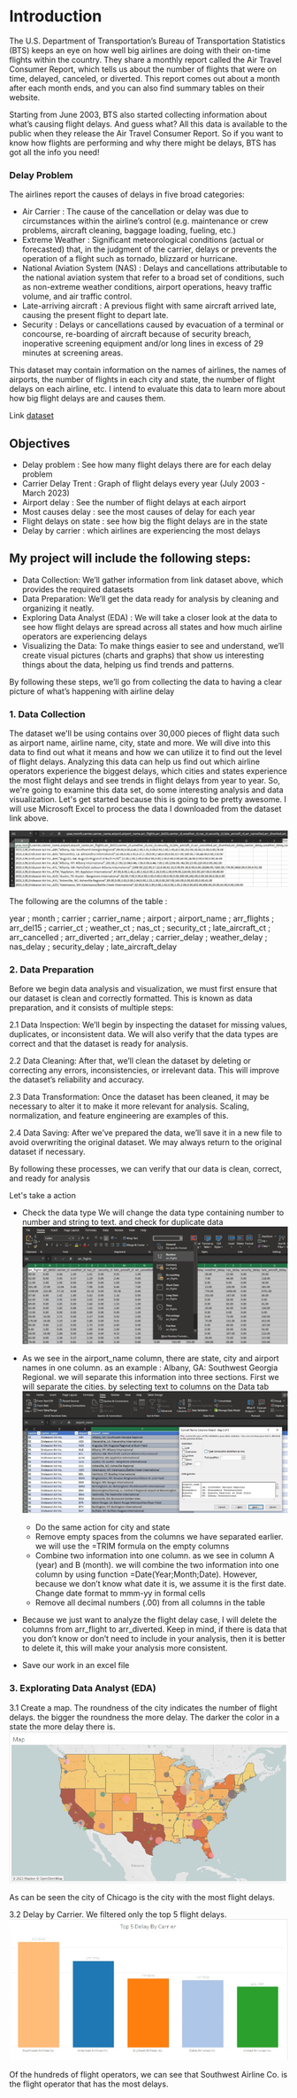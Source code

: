 # Introduction

The U.S. Department of Transportation’s Bureau of Transportation Statistics (BTS) keeps an eye on how well big airlines are doing with their on-time flights within the country. They share a monthly report called the Air Travel Consumer Report, which tells us about the number of flights that were on time, delayed, canceled, or diverted. This report comes out about a month after each month ends, and you can also find summary tables on their website.

Starting from June 2003, BTS also started collecting information about what’s causing flight delays. And guess what? All this data is available to the public when they release the Air Travel Consumer Report. So if you want to know how flights are performing and why there might be delays, BTS has got all the info you need!

### Delay Problem
The airlines report the causes of delays in five broad categories:
- Air Carrier : The cause of the cancellation or delay was due to circumstances within the airline’s control (e.g. maintenance or crew problems, aircraft cleaning, baggage loading, fueling, etc.)
- Extreme Weather : Significant meteorological conditions (actual or forecasted) that, in the judgment of the carrier, delays or prevents the operation of a flight such as tornado, blizzard or hurricane.
- National Aviation System (NAS) : Delays and cancellations attributable to the national aviation system that refer to a broad set of conditions, such as non-extreme weather conditions, airport operations, heavy traffic volume, and air traffic control.
- Late-arriving aircraft : A previous flight with same aircraft arrived late, causing the present flight to depart late.
- Security : Delays or cancellations caused by evacuation of a terminal or concourse, re-boarding of aircraft because of security breach, inoperative screening equipment and/or long lines in excess of 29 minutes at screening areas.
 

This dataset may contain information on the names of airlines, the names of airports, the number of flights in each city and state, the number of flight delays on each airline, etc. I intend to evaluate this data to learn more about how big flight delays are and causes them.


Link [dataset](https://www.bts.dot.gov/)


## Objectives
- Delay problem : See how many flight delays there are for each delay problem
- Carrier Delay Trent : Graph of flight delays every year (July 2003 - March 2023)
- Airport delay : See the number of flight delays at each airport
- Most causes delay : see the most causes of delay for each year
- Flight delays on state : see how big the flight delays are in the state
- Delay by carrier : which airlines are experiencing the most delays

## My project will include the following steps:
- Data Collection: We’ll gather information from link dataset above, which provides the required datasets
- Data Preparation: We’ll get the data ready for analysis by cleaning and organizing it neatly.
- Exploring Data Analyst (EDA) : We will take a closer look at the data to see how flight delays are spread across all states and how much airline operators are experiencing delays
- Visualizing the Data: To make things easier to see and understand, we’ll create visual pictures (charts and graphs) that show us interesting things about the data, helping us find trends and patterns.

By following these steps, we’ll go from collecting the data to having a clear picture of what’s happening with airline delay

### 1. Data Collection

   The dataset we'll be using contains over 30,000 pieces of flight data such as airport name, airline name, city, state and more. We will dive into this data to find out what it means and how we can utilize it to find out the level of flight delays.
   Analyzing this data can help us find out which airline operators experience the biggest delays, which cities and states experience the most flight delays and see trends in flight delays from year to year.
   So, we're going to examine this data set, do some interesting analysis and data visualization. Let's get started because this is going to be pretty awesome. I will use Microsoft Excel to process the data I downloaded from the dataset link above.

   ![Data Collection](img/dataclsn1.jpg)

   The following are the columns of the table :
   
   year ; month ; carrier ; carrier_name ; airport ; airport_name ; arr_flights ; arr_del15 ; carrier_ct ; weather_ct ; nas_ct ; security_ct ; late_aircraft_ct ; arr_cancelled ; arr_diverted ; arr_delay ; carrier_delay ; weather_delay ; nas_delay ; security_delay ; late_aircraft_delay

### 2. Data Preparation

   Before we begin data analysis and visualization, we must first ensure that our dataset is clean and correctly formatted. This is known as data preparation, and it consists of multiple steps:
   
   2.1 Data Inspection: We’ll begin by inspecting the dataset for missing values, duplicates, or inconsistent data. We will also verify that the data types are correct and that the dataset is ready for analysis.
   
   2.2 Data Cleaning: After that, we’ll clean the dataset by deleting or correcting any errors, inconsistencies, or irrelevant data. This will improve the dataset’s reliability and accuracy.
   
   2.3 Data Transformation: Once the dataset has been cleaned, it may be necessary to alter it to make it more relevant for analysis. Scaling, normalization, and feature engineering are examples of this.
   
   2.4 Data Saving: After we’ve prepared the data, we’ll save it in a new file to avoid overwriting the original dataset. We may always return to the original dataset if necessary.

   By following these processes, we can verify that our data is clean, correct, and ready for analysis


   Let's take a action
   - Check the data type
     We will change the data type containing number to number and string to text. and check for duplicate data
     ![Data Preparataion](img/dataclsn4.jpg)
   - As we see in the airport_name column, there are state, city and airport names in one column. as an example : Albany, GA: Southwest Georgia Regional. we will separate this information into three sections. First we will separate the cities. by selecting text to columns on the Data tab
     ![Data Preparation](img/dataclsn5.jpg)
      - Do the same action for city and state
      - Remove empty spaces from the columns we have separated earlier. we will use the =TRIM formula on the empty columns
      - Combine two information into one column. as we see in column A (year) and B (month). we will combine the two information into one column by using function =Date(Year;Month;Date). However, because we don’t know what date it is, we assume it is the first date. Change date format to mmm-yy in formal cells
      - Remove all decimal numbers (.00) from all columns in the table
    
   - Because we just want to analyze the flight delay case, I will delete the columns from arr_flight to arr_diverted. Keep in mind, if there is data that you don’t know or don’t need to include in your analysis, then it is better to delete it, this will make your analysis more consistent.
   - Save our work in an excel file
  
### 3. Explorating Data Analyst (EDA)

   3.1 Create a map. The roundness of the city indicates the number of flight delays. the bigger the roundness the more delay. The darker the color in a state the more delay there is.
   ![EDA](img/dayviz2.jpg)

   As can be seen the city of Chicago is the city with the most flight delays.

   3.2 Delay by Carrier. We filtered only the top 5 flight delays.
       ![EDA](img/dayviz3.jpg)

   Of the hundreds of flight operators, we can see that Southwest Airline Co. is the flight operator that has the most delays.

   
   
   
  
      

